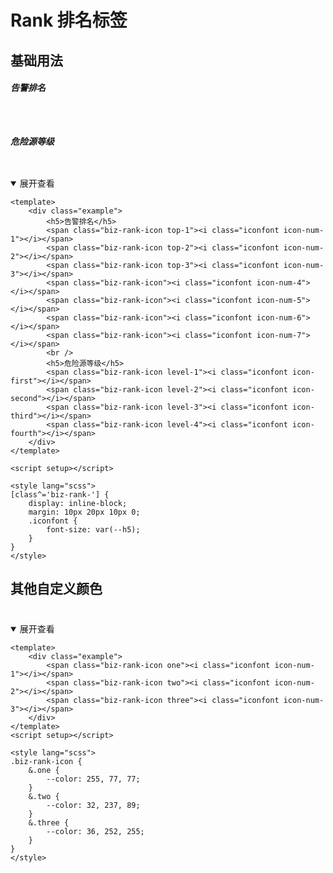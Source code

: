 <style lang="scss">
    [class^='biz-rank-']{
        display: inline-block;
        margin:10px 20px 10px 0;
        .iconfont{
            font-size: var(--h5);
        }
        &.one{
            --color: 255, 77, 77;
        }
        &.two{
            --color: 32, 237, 89;
        }
        &.three{
            --color: 36, 252, 255;
        }
    }
</style>

# Rank 排名标签

## 基础用法

<div class="example">
    <h5>告警排名</h5>
    <span class="biz-rank-icon top-1"><i class="iconfont icon-num-1"></i></span>
    <span class="biz-rank-icon top-2"><i class="iconfont icon-num-2"></i></span>
    <span class="biz-rank-icon top-3"><i class="iconfont icon-num-3"></i></span>
    <span class="biz-rank-icon"><i class="iconfont icon-num-4"></i></span>
    <span class="biz-rank-icon"><i class="iconfont icon-num-5"></i></span>
    <span class="biz-rank-icon"><i class="iconfont icon-num-6"></i></span>
    <span class="biz-rank-icon"><i class="iconfont icon-num-7"></i></span>
    <h5>危险源等级</h5>
    <span class="biz-rank-icon level-1"><i class="iconfont icon-first"></i></span>
    <span class="biz-rank-icon level-2"><i class="iconfont icon-second"></i></span>
    <span class="biz-rank-icon level-3"><i class="iconfont icon-third"></i></span>
    <span class="biz-rank-icon level-4"><i class="iconfont icon-fourth"></i></span>
</div>

<details open>
<summary>展开查看</summary>

```vue
<template>
    <div class="example">
        <h5>告警排名</h5>
        <span class="biz-rank-icon top-1"><i class="iconfont icon-num-1"></i></span>
        <span class="biz-rank-icon top-2"><i class="iconfont icon-num-2"></i></span>
        <span class="biz-rank-icon top-3"><i class="iconfont icon-num-3"></i></span>
        <span class="biz-rank-icon"><i class="iconfont icon-num-4"></i></span>
        <span class="biz-rank-icon"><i class="iconfont icon-num-5"></i></span>
        <span class="biz-rank-icon"><i class="iconfont icon-num-6"></i></span>
        <span class="biz-rank-icon"><i class="iconfont icon-num-7"></i></span>
        <br />
        <h5>危险源等级</h5>
        <span class="biz-rank-icon level-1"><i class="iconfont icon-first"></i></span>
        <span class="biz-rank-icon level-2"><i class="iconfont icon-second"></i></span>
        <span class="biz-rank-icon level-3"><i class="iconfont icon-third"></i></span>
        <span class="biz-rank-icon level-4"><i class="iconfont icon-fourth"></i></span>
    </div>
</template>

<script setup></script>

<style lang="scss">
[class^='biz-rank-'] {
    display: inline-block;
    margin: 10px 20px 10px 0;
    .iconfont {
        font-size: var(--h5);
    }
}
</style>
```

</details>

## 其他自定义颜色

<div class="example">
    <span class="biz-rank-icon one"><i class="iconfont icon-num-1"></i></span>
    <span class="biz-rank-icon two"><i class="iconfont icon-num-2"></i></span>
    <span class="biz-rank-icon three"><i class="iconfont icon-num-3"></i></span>
</div>

<details open>
<summary>展开查看</summary>

```vue
<template>
    <div class="example">
        <span class="biz-rank-icon one"><i class="iconfont icon-num-1"></i></span>
        <span class="biz-rank-icon two"><i class="iconfont icon-num-2"></i></span>
        <span class="biz-rank-icon three"><i class="iconfont icon-num-3"></i></span>
    </div>
</template>
<script setup></script>

<style lang="scss">
.biz-rank-icon {
    &.one {
        --color: 255, 77, 77;
    }
    &.two {
        --color: 32, 237, 89;
    }
    &.three {
        --color: 36, 252, 255;
    }
}
</style>
```

</details>
